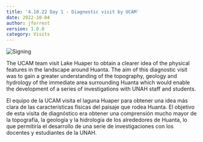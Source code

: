 ```yaml
---
title: '4.10.22 Day 1 - Diagnostic visit by UCAM'
date: 2022-10-04 
author: jforrest
version: 1.0.0
category: Visits
---
```


![Signing](/assets/posts/1Huaper.JPG)


The UCAM team visit Lake Huaper to obtain a clearer idea of the physical features in the landscape around Huanta. The aim of this diagnostic visit was to gain a greater understanding of the topography, geology and hydrology of the immediate area surrounding Huanta which would enable the development of a series of investigations with UNAH staff and students.

El equipo de la UCAM visita el laguna Huaper para obtener una idea más clara de las características físicas del paisaje que rodea Huanta. El objetivo de esta visita de diagnóstico era obtener una comprensión mucho mayor de la topografía, la geología y la hidrología de los alrededores de Huanta, lo que permitiría el desarrollo de una serie de investigaciones con los docentes y estudiantes de la UNAH.

